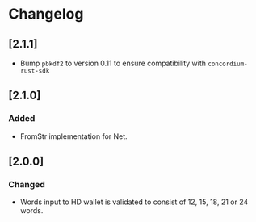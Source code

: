 # Changelog 

## [2.1.1]

- Bump `pbkdf2` to version 0.11 to ensure compatibility with `concordium-rust-sdk`

## [2.1.0]

### Added

- FromStr implementation for Net.

## [2.0.0]

### Changed

- Words input to HD wallet is validated to consist of 12, 15, 18, 21 or 24 words.
